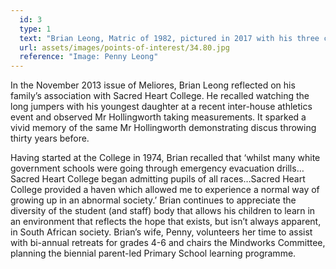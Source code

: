 ```yaml
---
  id: 3
  type: 1
  text: "Brian Leong, Matric of 1982, pictured in 2017 with his three children (Grades 5, 8 and 12 at Sacred Heart College). "
  url: assets/images/points-of-interest/34.80.jpg
  reference: "Image: Penny Leong"
---
```

In the November 2013 issue of Meliores, Brian Leong reflected on his family’s association with Sacred Heart College. He recalled watching the long jumpers with his youngest daughter at a recent inter-house athletics event and observed Mr Hollingworth taking measurements. It sparked a vivid memory of the same Mr Hollingworth demonstrating discus throwing thirty years before. 

Having started at the College in 1974, Brian recalled that ‘whilst many white government schools were going through emergency evacuation drills… Sacred Heart College began admitting pupils of all races…Sacred Heart College provided a haven which allowed me to experience a normal way of growing up in an abnormal society.’ Brian continues to appreciate the diversity of the student (and staff) body that allows his children to learn in an environment that reflects the hope that exists, but isn’t always apparent, in South African society. Brian’s wife, Penny, volunteers her time to assist with bi-annual retreats for grades 4-6 and chairs the Mindworks Committee, planning the biennial parent-led Primary School learning programme.
